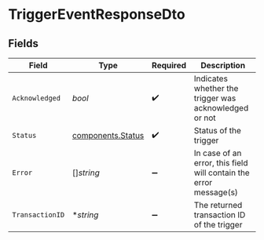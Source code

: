 # TriggerEventResponseDto


## Fields

| Field                                                             | Type                                                              | Required                                                          | Description                                                       |
| ----------------------------------------------------------------- | ----------------------------------------------------------------- | ----------------------------------------------------------------- | ----------------------------------------------------------------- |
| `Acknowledged`                                                    | *bool*                                                            | :heavy_check_mark:                                                | Indicates whether the trigger was acknowledged or not             |
| `Status`                                                          | [components.Status](../../models/components/status.md)            | :heavy_check_mark:                                                | Status of the trigger                                             |
| `Error`                                                           | []*string*                                                        | :heavy_minus_sign:                                                | In case of an error, this field will contain the error message(s) |
| `TransactionID`                                                   | **string*                                                         | :heavy_minus_sign:                                                | The returned transaction ID of the trigger                        |